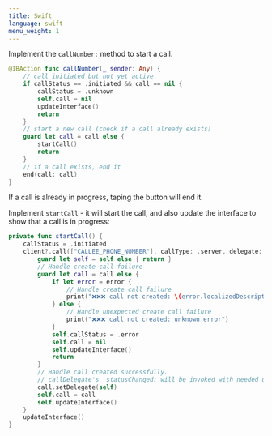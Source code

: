 ```yaml
---
title: Swift
language: swift
menu_weight: 1
---
```




Implement the `callNumber:` method to start a call. 

```swift
@IBAction func callNumber(_ sender: Any) {
    // call initiated but not yet active
    if callStatus == .initiated && call == nil {
        callStatus = .unknown
        self.call = nil
        updateInterface()
        return
    }
    // start a new call (check if a call already exists)
    guard let call = call else {
        startCall()
        return
    }
	// if a call exists, end it
    end(call: call)
}
```

If a call is already in progress, taping the button will end it. 

Implement `startCall` - it will start the call, and also update the interface to show that a call is in progress:

```swift
private func startCall() {
    callStatus = .initiated
    client?.call(["CALLEE_PHONE_NUMBER"], callType: .server, delegate: self) { [weak self] (error, call) in
        guard let self = self else { return }
        // Handle create call failure
        guard let call = call else {
            if let error = error {
                // Handle create call failure
                print("❌❌❌ call not created: \(error.localizedDescription)")
            } else {
                // Handle unexpected create call failure
                print("❌❌❌ call not created: unknown error")
            }
            self.callStatus = .error
            self.call = nil
            self.updateInterface()
            return
        }
        // Handle call created successfully.
        // callDelegate's  statusChanged: will be invoked with needed updates.
        call.setDelegate(self)
        self.call = call
        self.updateInterface()
    }
    updateInterface()
}
```

